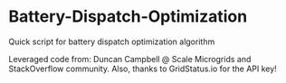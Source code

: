 # Battery-Dispatch-Optimization
Quick script for battery dispatch optimization algorithm

Leveraged code from: Duncan Campbell @ Scale Microgrids and StackOverflow community. Also, thanks to GridStatus.io for the API key!
